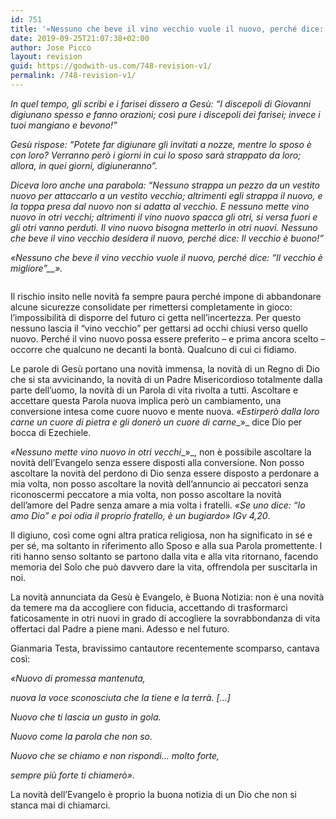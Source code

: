 ```yaml
---
id: 751
title: '«Nessuno che beve il vino vecchio vuole il nuovo, perché dice: “Il vecchio è migliore”».'
date: 2019-09-25T21:07:38+02:00
author: Jose Picco
layout: revision
guid: https://godwith-us.com/748-revision-v1/
permalink: /748-revision-v1/
---
```

_In quel tempo, gli scribi e i farisei dissero a Gesù: “I discepoli di Giovanni digiunano spesso e fanno orazioni; così pure i discepoli dei farisei; invece i tuoi mangiano e bevono!”_

_Gesù rispose: “Potete far digiunare gli invitati a nozze, mentre lo sposo è con loro? Verranno però i giorni in cui lo sposo sarà strappato da loro; allora, in quei giorni, digiuneranno”._

_Diceva loro anche una parabola: “Nessuno strappa un pezzo da un vestito nuovo per attaccarlo a un vestito vecchio; altrimenti egli strappa il nuovo, e la toppa presa dal nuovo non si adatta al vecchio. E nessuno mette vino nuovo in otri vecchi; altrimenti il vino nuovo spacca gli otri, si versa fuori e gli otri vanno perduti. Il vino nuovo bisogna metterlo in otri nuovi. Nessuno che beve il vino vecchio desidera il nuovo, perché dice: Il vecchio è buono!”_

_«Nessuno che beve il vino vecchio vuole il nuovo, perché dice: “Il vecchio è migliore”__»._<figure class="wp-block-image">

<img src="https://godwith-us.com/wp-content/uploads/2019/09/Chiesa.png" alt="" class="wp-image-749" srcset="https://incercadidio.com/wp-content/uploads/2019/09/Chiesa.png 970w, https://incercadidio.com/wp-content/uploads/2019/09/Chiesa-300x177.png 300w, https://incercadidio.com/wp-content/uploads/2019/09/Chiesa-768x453.png 768w" sizes="(max-width: 970px) 100vw, 970px" /> </figure> 

Il rischio insito nelle novità fa sempre paura perché impone di abbandonare alcune sicurezze consolidate per rimettersi completamente in gioco: l’impossibilità di disporre del futuro ci getta nell’incertezza. Per questo nessuno lascia il “vino vecchio” per gettarsi ad occhi chiusi verso quello nuovo. Perché il vino nuovo possa essere preferito – e prima ancora scelto – occorre che qualcuno ne decanti la bontà. Qualcuno di cui ci fidiamo.

Le parole di Gesù portano una novità immensa, la novità di un Regno di Dio che si sta avvicinando, la novità di un Padre Misericordioso totalmente dalla parte dell’uomo, la novità di un Parola di vita rivolta a tutti. Ascoltare e accettare questa Parola nuova implica però un cambiamento, una conversione intesa come cuore nuovo e mente nuova. _«Estirperò dalla loro carne un cuore di pietra e gli donerò un cuore di carne__»_ dice Dio per bocca di Ezechiele.

_«Nessuno mette vino nuovo in otri vecchi__»_, non è possibile ascoltare la novità dell’Evangelo senza essere disposti alla conversione. Non posso ascoltare la novità del perdono di Dio senza essere disposto a perdonare a mia volta, non posso ascoltare la novità dell’annuncio ai peccatori senza riconoscermi peccatore a mia volta, non posso ascoltare la novità dell’amore del Padre senza amare a mia volta i fratelli. _«Se uno dice:_ _“Io amo Dio” e poi odia il proprio fratello, è un bugiardo» IGv 4,20_.

Il digiuno, così come ogni altra pratica religiosa, non ha significato in sé e per sé, ma soltanto in riferimento allo Sposo e alla sua Parola promettente. I riti hanno senso soltanto se partono dalla vita e alla vita ritornano, facendo memoria del Solo che può davvero dare la vita, offrendola per suscitarla in noi.

La novità annunciata da Gesù è Evangelo, è Buona Notizia: non è una novità da temere ma da accogliere con fiducia, accettando di trasformarci faticosamente in otri nuovi in grado di accogliere la sovrabbondanza di vita offertaci dal Padre a piene mani. Adesso e nel futuro.

Gianmaria Testa, bravissimo cantautore recentemente scomparso, cantava così:

_«Nuovo di promessa mantenuta,_

_nuova la voce sconosciuta che la tiene e la terrà. […]_

_Nuovo che ti lascia un gusto in gola._

_Nuovo come la parola che non so._

_Nuovo che se chiamo e non rispondi… molto forte,_

_sempre più forte ti chiamerò»_.

La novità dell’Evangelo è proprio la buona notizia di un Dio che non si stanca mai di chiamarci.<figure class="wp-block-embed-youtube wp-block-embed is-type-video is-provider-youtube wp-embed-aspect-16-9 wp-has-aspect-ratio">

<div class="wp-block-embed__wrapper">
</div></figure>